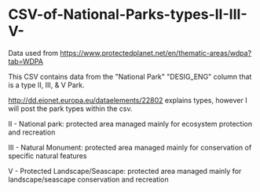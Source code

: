# CSV-of-National-Parks-types-II-III-V-

Data used from https://www.protectedplanet.net/en/thematic-areas/wdpa?tab=WDPA

This CSV contains data from the "National Park" "DESIG_ENG" column that is a type II, III, & V Park. 

http://dd.eionet.europa.eu/dataelements/22802 explains types, however I will post the park types within the csv.


II  -	National park: protected area managed mainly for ecosystem protection and recreation

III	- Natural Monument: protected area managed mainly for conservation of specific natural features

V	  - Protected Landscape/Seascape: protected area managed mainly for landscape/seascape conservation and recreation
